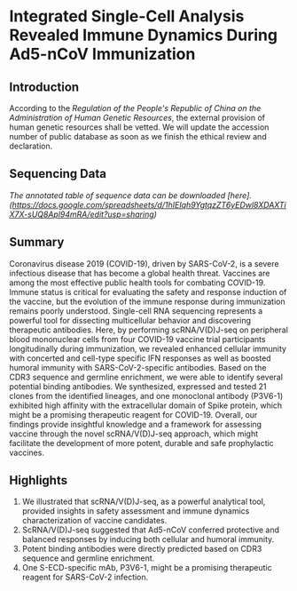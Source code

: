 # Integrated Single-Cell Analysis Revealed Immune Dynamics During Ad5-nCoV Immunization

## Introduction
According to the *Regulation of the People's Republic of China on the Administration of Human Genetic Resources*, the external provision of human genetic resources shall be vetted. We will update the accession number of public database as soon as we finish the ethical review and declaration.

## Sequencing Data
 
_The annotated table of sequence data can be downloaded [here].(https://docs.google.com/spreadsheets/d/1hIEIqh9YgtqzZT6yEDwl8XDAXTiX7X-sUQ8Apl94mRA/edit?usp=sharing)_

## Summary
Coronavirus disease 2019 (COVID-19), driven by SARS-CoV-2, is a severe infectious disease that has become a global health threat. Vaccines are among the most effective public health tools for combating COVID-19. Immune status is critical for evaluating the safety and response induction of the vaccine, but the evolution of the immune response during immunization remains poorly understood. Single-cell RNA sequencing represents a powerful tool for dissecting multicellular behavior and discovering therapeutic antibodies. Here, by performing scRNA/V(D)J-seq on peripheral blood mononuclear cells from four COVID-19 vaccine trial participants longitudinally during immunization, we revealed enhanced cellular immunity with concerted and cell-type specific IFN responses as well as boosted humoral immunity with SARS-CoV-2-specific antibodies. Based on the CDR3 sequence and germline enrichment, we were able to identify several potential binding antibodies. We synthesized, expressed and tested 21 clones from the identified lineages, and one monoclonal antibody (P3V6-1) exhibited high affinity with the extracellular domain of Spike protein, which might be a promising therapeutic reagent for COVID-19. Overall, our findings provide insightful knowledge and a framework for assessing vaccine through the novel scRNA/V(D)J-seq approach, which might facilitate the development of more potent, durable and safe prophylactic vaccines.


## Highlights
1. We illustrated that scRNA/V(D)J-seq, as a powerful analytical tool, provided insights in safety assessment and immune dynamics characterization of vaccine candidates.
2. ScRNA/V(D)J-seq suggested that Ad5-nCoV conferred protective and balanced responses by inducing both cellular and humoral immunity.
3. Potent binding antibodies were directly predicted based on CDR3 sequence and germline enrichment.
4. One S-ECD-specific mAb, P3V6-1, might be a promising therapeutic reagent for SARS-CoV-2 infection.




